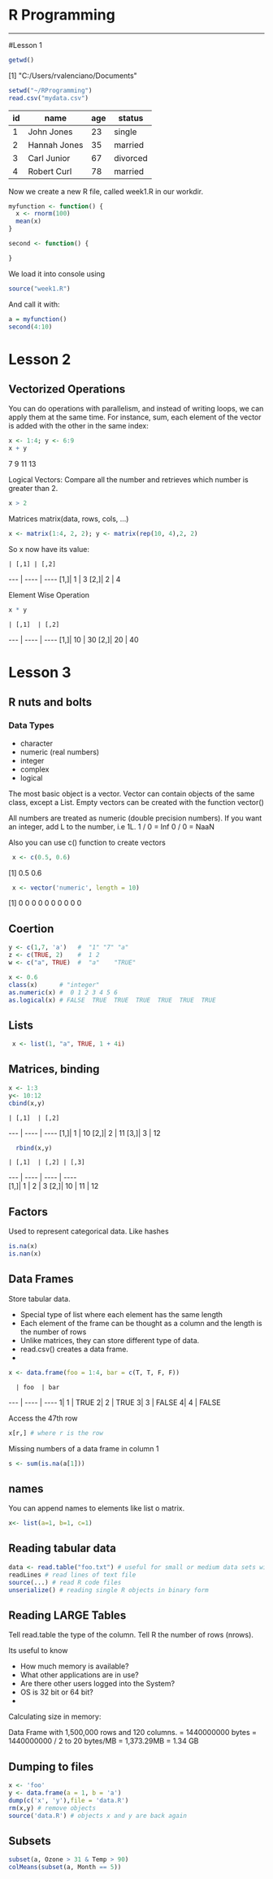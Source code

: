 # R Programming
****
#Lesson 1
```r
getwd()
```
[1] "C:/Users/rvalenciano/Documents"
```r
setwd("~/RProgramming")
read.csv("mydata.csv")
```
id  | name | age |  status 
----|---|----|----
1 |  John Jones | 23 |  single
2 | Hannah Jones | 35 |  married
3 | Carl Junior | 67 | divorced
4 | Robert Curl | 78 |  married

Now we create a new R file, called week1.R in our workdir.
```r
myfunction <- function() {
  x <- rnorm(100)
  mean(x)
}

second <- function() {

}

```
We load it into console using
```r
source("week1.R")
```

And call it with:

```r
a = myfunction()
second(4:10)
```
# Lesson 2
## Vectorized Operations

You can do operations with parallelism, and instead of writing loops, we can apply them at the same time.
For instance, sum, each element of the vector is added with the other in the same index:

```r
x <- 1:4; y <- 6:9
x + y
```
7  9 11 13

Logical Vectors: Compare all the number and retrieves which number is greater than 2.

```r
x > 2
```

Matrices
matrix(data, rows, cols, ...)
```r
x <- matrix(1:4, 2, 2); y <- matrix(rep(10, 4),2, 2)
```
So x now have its value:


    | [,1] | [,2]
--- | ---- | ----
[1,]|    1 | 3
[2,]|    2 | 4


Element Wise Operation
```r
x * y
```

    | [,1]  | [,2]
--- | ----  | ----
[1,]|    10 | 30
[2,]|    20 | 40


# Lesson 3
## R nuts and bolts
### Data Types

* character
* numeric (real numbers)
* integer
* complex
* logical 

The most basic object is a vector. Vector can contain objects of the same class, except a List. Empty vectors can be created with the function vector()

All numbers are treated as numeric (double precision numbers). If you want an integer, add L to the number, i.e 1L.
1 / 0 = Inf
0 / 0 = NaaN

Also you can use c() function to create vectors

```r
 x <- c(0.5, 0.6)
```
[1] 0.5 0.6

```r
 x <- vector('numeric', length = 10)
```
[1] 0 0 0 0 0 0 0 0 0 0
## Coertion

```r
y <- c(1,7, 'a')   #  "1" "7" "a"
z <- c(TRUE, 2)    #  1 2
w <- c("a", TRUE)  #  "a"    "TRUE"

x <- 0.6
class(x)      # "integer"
as.numeric(x) #  0 1 2 3 4 5 6
as.logical(x) # FALSE  TRUE  TRUE  TRUE  TRUE  TRUE  TRUE
```

## Lists
```r
 x <- list(1, "a", TRUE, 1 + 4i)
 ```
 
 ## Matrices, binding
 ```r
 x <- 1:3
 y<- 10:12
 cbind(x,y)
  ```
    | [,1]  | [,2]
--- | ----  | ----
[1,]|    1 | 10
[2,]|    2 | 11
[3,]|    3 | 12


```r
  rbind(x,y)
```
  
    | [,1]  | [,2] | [,3] 
--- | ----  | ---- | ----   
[1,]| 1 | 2 | 3
[2,]| 10 | 11 | 12

 ## Factors
 
 Used to represent categorical data. Like hashes
 ```r
 is.na(x)
 is.nan(x)
 ```
 
 ## Data Frames
 
 Store tabular data.
 
 * Special type of list where each element has the same length
 * Each element of the frame can be thought as a column and the length is the number of rows
 * Unlike matrices, they can store different type of data.
 * read.csv() creates a data frame.
 *
 ```r
 x <- data.frame(foo = 1:4, bar = c(T, T, F, F))
  ```
  
      | foo  | bar
--- | ----  | ----
1|    1 | TRUE
2|    2 | TRUE
3|    3 | FALSE
4|    4 | FALSE

Access the 47th row

 ```r
 x[r,] # where r is the row 
  ```

Missing numbers of a data frame in column 1
 ```r
s <- sum(is.na(a[1]))
  ```
## names
You can append names to elements like list o matrix. 
```r
x<- list(a=1, b=1, c=1)
```
## Reading tabular data
```r
data <- read.table("foo.txt") # useful for small or medium data sets with ' ' as separator
readLines # read lines of text file
source(...) # read R code files
unserialize() # reading single R objects in binary form
```

## Reading LARGE Tables

Tell read.table the type of the column.
Tell R the number of rows (nrows).

Its useful to know

* How much memory is available?
* What other applications are in use?
* Are there other users logged into the System?
* OS is 32 bit or 64 bit?
*

Calculating size in memory:

Data Frame with 1,500,000 rows and 120 columns.
= 1440000000 bytes
= 1440000000 / 2 to 20 bytes/MB
= 1,373.29MB
= 1.34 GB

## Dumping to files
```r
x <- 'foo'
y <- data.frame(a = 1, b = 'a')
dump(c('x', 'y'),file = 'data.R')
rm(x,y) # remove objects
source('data.R') # objects x and y are back again

```

## Subsets
```r
subset(a, Ozone > 31 & Temp > 90)
colMeans(subset(a, Month == 5)) 
```
